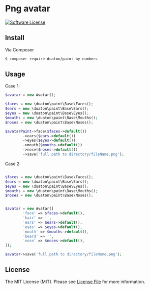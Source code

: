 # Png avatar

[![Software License](https://img.shields.io/badge/license-MIT-brightgreen.svg?style=flat-square)](LICENSE.md)

## Install

Via Composer

``` bash
$ composer require duaton/paint-by-numbers
```

## Usage

Case 1:

``` php
$avatar = new Avatar();

$faces = new \duaton\paint\Base\Faces();
$ears = new \duaton\paint\Base\Ears();
$eyes = new \duaton\paint\Base\Eyes();
$mouths = new \duaton\paint\Base\Mouths();
$noses = new \duaton\paint\Base\Noses();

$avatarPaint->face($faces->default())
        ->ears($ears->default())
        ->eyes($eyes->default())
        ->mouth($mouths->default())
        ->nose($noses->default())
        ->save('full path to directory/fileName.png');
```

Case 2:

``` php

$faces = new \duaton\paint\Base\Faces();
$ears = new \duaton\paint\Base\Ears();
$eyes = new \duaton\paint\Base\Eyes();
$mouths = new \duaton\paint\Base\Mouths();
$noses = new \duaton\paint\Base\Noses();


$avatar = new Avatar([
        'face' => $faces->default(), 
        'hair' => '', 
        'ears' => $ears->default(), 
        'eyes' => $eyes->default(), 
        'mouth' => $mouths->default(), 
        'beard' => '', 
        'nose' => $noses->default(), 
]);

$avatar->save('full path to directory/fileName.png');
```


## License

The MIT License (MIT). Please see [License File](LICENSE.md) for more information.
